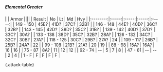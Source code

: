 ##### Elemental Greater

|      |   Armor   ||||
|   Result   |   No   |   Lt   |   Md   |   Hvy   |
|:--------:|:-----:|:-----:|:-----:|:-----:|
| 149 - 150 | 45E? | 41D? | 37C? | 32B? |
| 146 - 148 | 44E? | 40D? | 36C? | 32B? |
| 143 - 145 | 42D? | 38D? | 35C? | 31B? |
| 139 - 142 | 40D? | 37D? | 33C? | 30A? |
| 133 - 138 | 38D? | 35C? | 32B? | 28A? |
| 126 - 132 | 34C? | 32C? | 30B? | 27A? |
| 118 - 125 | 30C? | 29B? | 27A? | 24 |
| 109 - 117 | 26B? | 25B? | 24A? | 22 |
| 99 - 108 | 21B? | 21A? | 20 | 19 |
| 88 - 98 | 15A? | 16A? | 16 | 16 |
| 75 - 87 | 8A? | 11 | 12 | 12 |
| 62 - 74 | --  | 5 | 7 | 8 |
| 47 - 61 | --  | --  | 2 | 4 |
| 1 - F | F | F | F | F |

{.attack-table}
